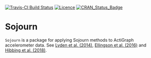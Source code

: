 <!-- README.md is generated from README.Rmd. Please edit that file -->

[![Travis-CI Build
Status](https://travis-ci.com/paulhibbing/Sojourn.svg?branch=main)](https://travis-ci.com/paulhibbing/Sojourn)
[![Licence](https://img.shields.io/badge/licence-GPL--3-blue.svg)](https://www.gnu.org/licenses/gpl-3.0.en.html)
[![CRAN\_Status\_Badge](http://www.r-pkg.org/badges/version/Sojourn)](https://cran.r-project.org/package=Sojourn)

# Sojourn

`Sojourn` is a package for applying Sojourn methods to ActiGraph
accelerometer data. See [Lyden et al.
(2014)](https://pubmed.ncbi.nlm.nih.gov/23860415/), [Ellingson et al.
(2016)](https://pubmed.ncbi.nlm.nih.gov/27015380/)
and [Hibbing et al.
(2018)](https://pubmed.ncbi.nlm.nih.gov/29135657/).
